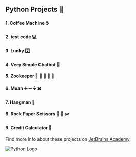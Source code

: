 ## Python Projects :snake:
#### 1. Coffee Machine :coffee:
#### 2. test code :computer:
#### 3. Lucky :seven:
#### 4. Very Simple Chatbot :robot:
#### 5. Zookeeper :gorilla: :lion: :tiger: :elephant: :bear: 
#### 6. Mean :heavy_plus_sign: :heavy_minus_sign: :heavy_division_sign: :heavy_multiplication_x:
#### 7. Hangman :bust_in_silhouette:	
#### 8. Rock Paper Scissors :large_blue_diamond: :newspaper: :scissors:
#### 9. Credit Calculator :atm:

Find more info about these projects on [JetBrains Academy](https://www.jetbrains.com/academy/).

![Python Logo](https://pluspng.com/img-png/python-logo-png-python-logo-master-flat-symbolonly-cafepress4-png-1487.png)
